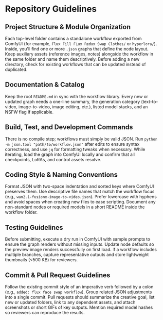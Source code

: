 # Repository Guidelines

## Project Structure & Module Organization
Each top-level folder contains a standalone workflow exported from ComfyUI (for example, `Flux Fill FLux Redux Swap Clothes/` or `hyperlora/`). Inside, you'll find one or more `.json` graphs that define the node layout. Keep auxiliary assets (reference images, notes) alongside the workflow in the same folder and name them descriptively. Before adding a new directory, check for existing workflows that can be updated instead of duplicated.

## Documentation & Catalog
Keep the root `README.md` in sync with the workflow library. Every new or updated graph needs a one-line summary, the generation category (text-to-video, image-to-video, image editing, etc.), listed model stacks, and an NSFW flag if applicable.

## Build, Test, and Development Commands
There is no compile step; workflows must simply be valid JSON. Run `python -m json.tool "path/to/workflow.json"` after edits to ensure syntax correctness, and use `jq` for formatting tweaks when necessary. While iterating, load the graph into ComfyUI locally and confirm that all checkpoints, LoRAs, and control assets resolve.

## Coding Style & Naming Conventions
Format JSON with two-space indentation and sorted keys where ComfyUI preserves them. Use descriptive file names that match the workflow focus (e.g., `wan2.1-fusionx-image-to-video.json`). Prefer lowercase with hyphens and avoid spaces when creating new files to ease scripting. Document any non-standard nodes or required models in a short README inside the workflow folder.

## Testing Guidelines
Before submitting, execute a dry run in ComfyUI with sample prompts to ensure the graph renders without missing inputs. Update node defaults so the preview image renders successfully on first load. If a workflow includes multiple branches, capture representative outputs and store lightweight thumbnails (<500 KB) for reviewers.

## Commit & Pull Request Guidelines
Follow the existing commit style of an imperative verb followed by a colon (e.g., `added: flux face swap workflow`). Group related JSON adjustments into a single commit. Pull requests should summarize the creative goal, list new or updated folders, link to any dependent assets, and attach screenshots or short GIFs of key outputs. Mention required model hashes so reviewers can reproduce the results.
